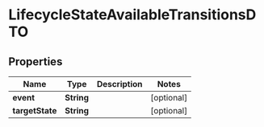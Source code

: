 
# LifecycleStateAvailableTransitionsDTO

## Properties
Name | Type | Description | Notes
------------ | ------------- | ------------- | -------------
**event** | **String** |  |  [optional]
**targetState** | **String** |  |  [optional]



